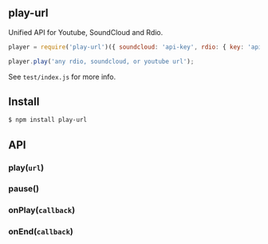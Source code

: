 ## play-url

Unified API for Youtube, SoundCloud and Rdio.

```js
player = require('play-url')({ soundcloud: 'api-key', rdio: { key: 'api-key', auth: 'auth.html' })

player.play('any rdio, soundcloud, or youtube url');
```

See `test/index.js` for more info.

## Install

```bash
$ npm install play-url
```

## API

### play(`url`)
### pause()
### onPlay(`callback`)
### onEnd(`callback`)
